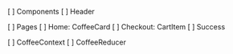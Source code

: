 

[ ] Components
    [ ] Header

[ ] Pages
    [ ] Home: CoffeeCard
    [ ] Checkout: CartItem
    [ ] Success

[ ] CoffeeContext
[ ] CoffeeReducer